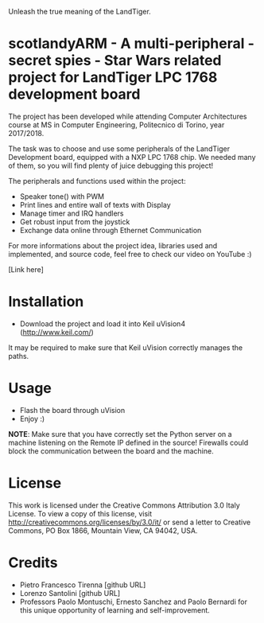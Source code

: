 Unleash the true meaning of the LandTiger.

# scotlandyARM - A multi-peripheral - secret spies - Star Wars related project for LandTiger LPC 1768 development board
The project has been developed while attending Computer Architectures course at MS in Computer Engineering, Politecnico di Torino, year 2017/2018.

The task was to choose and use some peripherals of the LandTiger Development board, equipped with a NXP LPC 1768 chip.
We needed many of them, so you will find plenty of juice debugging this project!

The peripherals and functions used within the project:

- Speaker tone() with PWM
- Print lines and entire wall of texts with Display
- Manage timer and IRQ handlers
- Get robust input from the joystick
- Exchange data online through Ethernet Communication

For more informations about the project idea, libraries used and implemented, and source code, feel free to check our video on YouTube :)

[Link here]


# Installation
* Download the project and load it into Keil uVision4 (http://www.keil.com/)

It may be required to make sure that Keil uVision correctly manages
the paths.

# Usage
* Flash the board through uVision
* Enjoy :)

**NOTE**: Make sure that you have correctly set the Python server on a machine listening on the Remote IP defined in the source! Firewalls
could block the communication between the board and the machine.

# License
This work is licensed under the Creative Commons Attribution 3.0 Italy License. 
To view a copy of this license, visit http://creativecommons.org/licenses/by/3.0/it/ or send a 
letter to Creative Commons, PO Box 1866, Mountain View, CA 94042, USA.

# Credits
* Pietro Francesco Tirenna [github URL]
* Lorenzo Santolini [github URL]
* Professors Paolo Montuschi, Ernesto Sanchez and Paolo Bernardi for this unique opportunity of learning and self-improvement.
